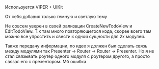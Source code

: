 Используется VIPER + UIKit

От себя добавил только темную и светлую тему


Не совсем уверен в своей рализации CreateNewTodoView и EditTodoView. Т.к там много повторяющегося кода, скорее всего там можно все упростить и свести к одной сущности для 2х модулей.

Также передачу информации, по идее я должен был сделать связь между модулями так Presenter -> Router -> Router -> Presenter. Но я не стал связывать роутер одного модуля с роутером другого,
а просто связал его с презентором. Мб ошибка
